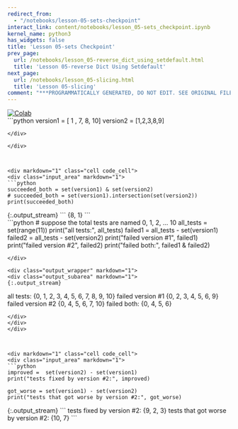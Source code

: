 ```yaml
---
redirect_from:
  - "/notebooks/lesson-05-sets-checkpoint"
interact_link: content/notebooks/lesson_05-sets_checkpoint.ipynb
kernel_name: python3
has_widgets: false
title: 'Lesson 05-sets Checkpoint'
prev_page:
  url: /notebooks/lesson_05-reverse_dict_using_setdefault.html
  title: 'Lesson 05-reverse Dict Using Setdefault'
next_page:
  url: /notebooks/lesson_05-slicing.html
  title: 'Lesson 05-slicing'
comment: "***PROGRAMMATICALLY GENERATED, DO NOT EDIT. SEE ORIGINAL FILES IN /content***"
---
```

<a href="https://colab.research.google.com/github/aviadr1/learn-python/blob/master/live%20class%20demonstrations/lesson%2005%20-%20sets%20checkpoint.ipynb" target="_blank">
<img src="https://colab.research.google.com/assets/colab-badge.svg" 
     title="Open this file in Google Colab" alt="Colab"/>
</a>




<div markdown="1" class="cell code_cell">
<div class="input_area" markdown="1">
```python
version1 = [ 1 , 7, 8, 10]
version2 = [1,2,3,8,9]


```
</div>

</div>



<div markdown="1" class="cell code_cell">
<div class="input_area" markdown="1">
```python
succeeded_both = set(version1) & set(version2)
# succeeded_both = set(version1).intersection(set(version2))
print(succeeded_both)

```
</div>

<div class="output_wrapper" markdown="1">
<div class="output_subarea" markdown="1">
{:.output_stream}
```
{8, 1}
```
</div>
</div>
</div>



<div markdown="1" class="cell code_cell">
<div class="input_area" markdown="1">
```python
# suppose the total tests are named 0, 1, 2, ... 10
all_tests = set(range(11))
print("all tests:", all_tests)
failed1 = all_tests - set(version1)
failed2 = all_tests - set(version2)
print("failed version #1", failed1)
print("failed version #2", failed2)
print("failed both:", failed1 & failed2)

```
</div>

<div class="output_wrapper" markdown="1">
<div class="output_subarea" markdown="1">
{:.output_stream}
```
all tests: {0, 1, 2, 3, 4, 5, 6, 7, 8, 9, 10}
failed version #1 {0, 2, 3, 4, 5, 6, 9}
failed version #2 {0, 4, 5, 6, 7, 10}
failed both: {0, 4, 5, 6}
```
</div>
</div>
</div>



<div markdown="1" class="cell code_cell">
<div class="input_area" markdown="1">
```python
improved =  set(version2) - set(version1)
print("tests fixed by version #2:", improved)

got_worse = set(version1) - set(version2)
print("tests that got worse by version #2:", got_worse)

```
</div>

<div class="output_wrapper" markdown="1">
<div class="output_subarea" markdown="1">
{:.output_stream}
```
tests fixed by version #2: {9, 2, 3}
tests that got worse by version #2: {10, 7}
```
</div>
</div>
</div>

